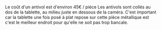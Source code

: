 Le coût d'un antivol est d'environ 45€ / pièce Les antivols sont collés au dos de la tablette, au milieu juste en dessous de la caméra. C'est important car la tablette une fois posé à plat repose sur cette pièce métallique est c'est le meilleur endroit pour qu'elle ne soit pas trop bancale. 
